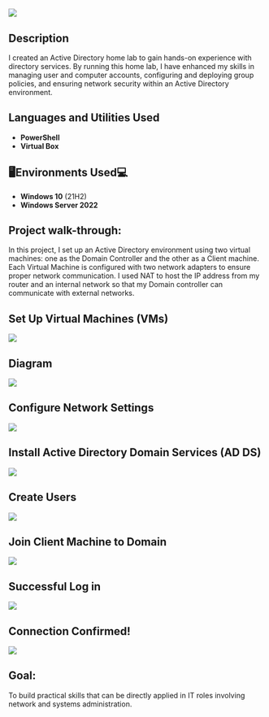 <h1><img src="images/githubAD.png"</img></h1>

<h2>Description</h2>
I created an Active Directory home lab to gain hands-on experience with directory services. By running this home lab, I have enhanced my skills in managing user and computer accounts, configuring and deploying group policies, and ensuring network security within an Active Directory environment.
<br />


<h2>Languages and Utilities Used</h2>

- <b>PowerShell</b> 
- <b>Virtual Box</b>

<h2>🖥️Environments Used💻 </h2>

- <b>Windows 10</b> (21H2)
- <b>Windows Server 2022</b>

<h2>Project walk-through:</h2>

In this project, I set up an Active Directory environment using two virtual machines: one as the Domain Controller and the other as a Client machine. Each Virtual Machine is configured with two network adapters to ensure proper network communication. I used NAT to host the IP address from my router and an internal network so that my Domain controller can communicate with external networks. 

<p align="center">
<h2>Set Up Virtual Machines (VMs) <br/></h2>
<img src="images/TScombinedVM.JPG"</img>
<h2>Diagram <br/></h2>
<img src="images/VMADgram.jpg"</img>
<h2>Configure Network Settings  <br/></h2>
<img src="images/TSconfignet.JPG"</img>
<h2>Install Active Directory Domain Services (AD DS) <br/></h2>
<img src="images/TSADservermanager.JPG"</img>
<h2>Create Users <br/></h2>
<img src="images/TSadduser.JPG"</img>
<h2>Join Client Machine to Domain  <br/></h2>
<img src="images/TSconnectdomain.JPG"</img>
<h2>Successful Log in <br/></h2>
<img src="images/TSclientloginpparker.JPG"</img>
<h2>Connection Confirmed!  <br/></h2>
<img src="images/tsconfirmpings.JPG"</img>
</p>

<h2>Goal:</h2>
To build practical skills that can be directly applied in IT roles involving network and systems administration.

<!--
 ```diff
- text in red
+ text in green
! text in orange
# text in gray
@@ text in purple (and bold)@@
```
--!>
